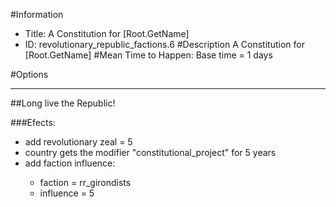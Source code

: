 #Information
 - Title: A Constitution for [Root.GetName]
 - ID: revolutionary_republic_factions.6
#Description
A Constitution for [Root.GetName]
#Mean Time to Happen:
Base time = 1 days

#Options

___
##Long live the Republic!

###Efects:<ul><li>add revolutionary zeal = 5</li><li>country gets the modifier "constitutional_project" for 5 years</li><li>add faction influence:</li><ul><li>faction = rr_girondists</li><li>influence = 5</li></ul></ul>
